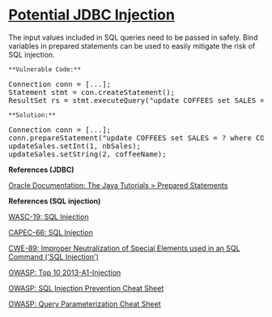 # [Potential JDBC Injection](http://find-sec-bugs.github.io/bugs.htm#SQL_INJECTION_JDBC)

The input values included in SQL queries need to be passed in safely.
Bind variables in prepared statements can be used to easily mitigate the risk of SQL injection.

    **Vulnerable Code:**  

<pre>Connection conn = [...];
Statement stmt = con.createStatement();
ResultSet rs = stmt.executeQuery("update COFFEES set SALES = "+nbSales+" where COF_NAME = '"+coffeeName+"'");</pre>

    **Solution:**  

<pre>Connection conn = [...];
conn.prepareStatement("update COFFEES set SALES = ? where COF_NAME = ?");
updateSales.setInt(1, nbSales);
updateSales.setString(2, coffeeName);</pre>

**References (JDBC)**  

[Oracle Documentation: The Java Tutorials > Prepared Statements](http://docs.oracle.com/javase/tutorial/jdbc/basics/prepared.html)  

**References (SQL injection)**  

[WASC-19: SQL Injection](http://projects.webappsec.org/w/page/13246963/SQL%20Injection)  

[CAPEC-66: SQL Injection](http://capec.mitre.org/data/definitions/66.html)  

[CWE-89: Improper Neutralization of Special Elements used in an SQL Command ('SQL Injection')](http://cwe.mitre.org/data/definitions/89.html)  

[OWASP: Top 10 2013-A1-Injection](https://www.owasp.org/index.php/Top_10_2013-A1-Injection)  

[OWASP: SQL Injection Prevention Cheat Sheet](https://www.owasp.org/index.php/SQL_Injection_Prevention_Cheat_Sheet)  

[OWASP: Query Parameterization Cheat Sheet](https://www.owasp.org/index.php/Query_Parameterization_Cheat_Sheet)